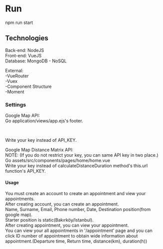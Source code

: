 # Run
npm run start

## Technologies
Back-end: NodeJS<br>
Front-end: VueJS<br>
Database: MongoDB - NoSQL<br>

External:<br>
-VueRouter<br>
-Vuex<br>
-Component Structure<br>
-Moment<br>

### Settings
Google Map API: <br>
Go application/views/app.ejs's footer.<br> 
<script src="https://maps.googleapis.com/maps/api/js?v=3.exp&key=API_KEY"></script><br>
Write your key instead of API_KEY.

Google Map Distance Matrix API: <br>
NOTE: (If you do not restrict your key, you can same API key in two place.)<br>
Go assets/src/components/pages/home/home.vue<br>
Write your key instead of calculateDistanceDuration method's this.url function's API_KEY.

#### Usage
You must create an account to create an appointment and view your appointments.<br>
After creating account, you can create an appointment.<br>
Name, Surname, Email, Phone number, Date, Destination position(from google map). <br>
Starter position is static(Bakırköy/Istanbul).<br>
After creating appointment, you can view your appointment.<br>
You can view your all appointments in '/appointment' page and you can click ID number of appointment to obtain wide information about appointment.(Departure time, Return time, distance(km), duration(h))<br>